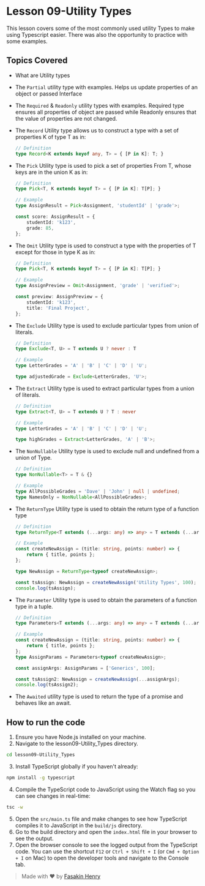 # Lesson 09-Utility Types

This lesson covers some of the most commonly used utility Types to make using Typescript easier. There was also the opportunity to practice with some examples.

## Topics Covered

- What are Utility types
- The `Partial` utility type with examples. Helps us update properties of an object or passed Interface
- The `Required` & `Readonly` utility types with examples. Required type ensures all properties of object are passed while Readonly ensures that the value of properties are not changed.
- The `Record` Utility type allows us to construct a type with a set of properties K of type T as in:

    ```ts
    // Definition
    type Record<K extends keyof any, T> = { [P in K]: T; }
    ```
- The `Pick` Utility type is used to pick a set of properties From T, whose keys are in the union K as in:

    ```ts
    // Definition
    type Pick<T, K extends keyof T> = { [P in K]: T[P]; }

    ```

    ```ts
    // Example
    type AssignResult = Pick<Assignment, 'studentId' | 'grade'>;

    const score: AssignResult = {
        studentId: 'k123',
        grade: 85,
    };
    ```

- The `Omit` Utility type is used to construct a type with the properties of T except for those in type K as in:

    ```ts
    // Definition
    type Pick<T, K extends keyof T> = { [P in K]: T[P]; }

    ```

    ```ts
    // Example
    type AssignPreview = Omit<Assignment, 'grade' | 'verified'>;

    const preview: AssignPreview = {
        studentId: 'k123',
        title: 'Final Project',
    };
    ```

- The `Exclude` Utility type is used to exclude particular types from union of literals.
    ```ts
    // Definition
    type Exclude<T, U> = T extends U ? never : T
    ```

    ```ts
    // Example
    type LetterGrades = 'A' | 'B' | 'C' | 'D' | 'U';

    type adjustedGrade = Exclude<LetterGrades, 'U'>;
    ```

- The `Extract` Utility type is used to extract particular types from a union of literals.
    ```ts
    // Definition
    type Extract<T, U> = T extends U ? T : never
    ```

    ```ts
    // Example
    type LetterGrades = 'A' | 'B' | 'C' | 'D' | 'U';

    type highGrades = Extract<LetterGrades, 'A' | 'B'>;
    ```

- The `NonNullable` Utility type is used to exclude null and undefined from a union of Type.

    ```ts
    // Definition
    type NonNullable<T> = T & {}
    ```

    ```ts
    // Example
    type AllPossibleGrades = 'Dave' | 'John' | null | undefined;
    type NamesOnly = NonNullable<AllPossibleGrades>;
    ```

- The `ReturnType` Utility type is used to obtain the return type of a function type

    ```ts
    // Definition
    type ReturnType<T extends (...args: any) => any> = T extends (...args: any) => infer R ? R : any
    ```

    ```ts
    // Example
    const createNewAssign = (title: string, points: number) => {
        return { title, points };
    };

    type NewAssign = ReturnType<typeof createNewAssign>;

    const tsAssign: NewAssign = createNewAssign('Utility Types', 100);
    console.log(tsAssign);
    ```
- The `Parameter` Utility type is used to obtain the parameters of a function type in a tuple.

    ```ts
    // Definition
    type Parameters<T extends (...args: any) => any> = T extends (...args: infer P) => any ? P : never;
    ```

    ```ts
    // Example
    const createNewAssign = (title: string, points: number) => {
        return { title, points };
    };
    type AssignParams = Parameters<typeof createNewAssign>;

    const assignArgs: AssignParams = ['Generics', 100];

    const tsAssign2: NewAssign = createNewAssign(...assignArgs);
    console.log(tsAssign2);
    ```

- The `Awaited` utility type is used to return the type of a promise and behaves like an await.

## How to run the code

1. Ensure you have Node.js installed on your machine.
2. Navigate to the lesson09-Utility_Types directory.

```bash
cd lesson09-Utility_Types
```
3. Install TypeScript globally if you haven't already:

```bash
npm install -g typescript
```
4. Compile the TypeScript code to JavaScript using the Watch flag so you can see changes in real-time:

```bash
tsc -w
```
5. Open the `src/main.ts` file and make changes to see how TypeScript compiles it to JavaScript in the `build/js` directory.
6. Go to the build directory and open the `index.html` file in your browser to see the output.
7. Open the browser console to see the logged output from the TypeScript code. You can use the shortcut `F12` or `Ctrl + Shift + I` (or `Cmd + Option + I` on Mac) to open the developer tools and navigate to the Console tab.

> Made with ❤️ by [Fasakin Henry](https://github.com/fasakinhenry)
